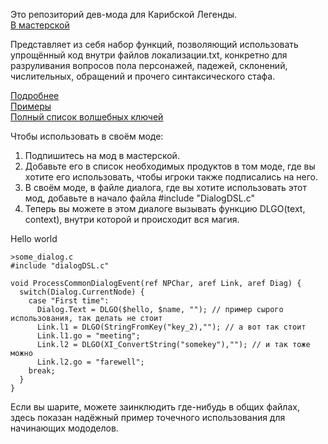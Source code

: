 Это репозиторий дев-мода для Карибской Легенды.<br>
[В мастерской](https://steamcommunity.com/sharedfiles/filedetails/?id=3494184551)

Представляет из себя набор функций, позволяющий использовать упрощённый код внутри файлов локализации.txt, конкретно для разруливания вопросов пола персонажей, падежей, склонений, числительных, обращений и прочего синтаксического стафа.

[Подробнее](https://github.com/seorgiy/dialogDSL/blob/master/HowTo.md)<br>
[Примеры](https://github.com/seorgiy/dialogDSL/blob/master/Examples.md)<br>
[Полный список волшебных ключей](https://github.com/seorgiy/dialogDSL/blob/master/mod/Program/dialogDSL/defines.c)<br>

Чтобы использовать в своём моде:
1. Подпишитесь на мод в мастерской.
2. Добавьте его в список необходимых продуктов в том моде, где вы хотите его использовать, чтобы игроки также подписались на него.
3. В своём моде, в файле диалога, где вы хотите использовать этот мод, добавьте в начало файла
#include "DialogDSL.c"
4. Теперь вы можете в этом диалоге вызывать функцию DLGO(text, context), внутри которой и происходит вся магия.

Hello world
```
>some_dialog.c
#include "dialogDSL.c"

void ProcessCommonDialogEvent(ref NPChar, aref Link, aref Diag) {
  switch(Dialog.CurrentNode) {
    case "First time":
      Dialog.Text = DLGO($hello, $name, ""); // пример сырого использования, так делать не стоит
      Link.l1 = DLGO(StringFromKey("key_2),""); // а вот так стоит
      Link.l1.go = "meeting";
      Link.l2 = DLGO(XI_ConvertString("somekey"),""); // и так тоже можно
      Link.l2.go = "farewell";
    break;
  }
}
```

Если вы шарите, можете заинклюдить где-нибудь в общих файлах, здесь показан надёжный пример точечного использования для начинающих мододелов.
